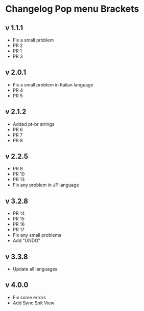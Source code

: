 # Changelog Pop menu Brackets

## v 1.1.1

* Fix a small problem
* PR 2
* PR 1
* PR 3

## v 2.0.1

* Fix a small problem in Italian language
* PR 4
* PR 5

## v 2.1.2

* Added pt-br strings
* PR 6
* PR 7
* PR 8

## v 2.2.5

* PR 9
* PR 10
* PR 13
* Fix any problem in JP language

## v 3.2.8

* PR 14
* PR 15
* PR 16
* PR 17
* Fix any small problems
* Add "UNDO" 

## v 3.3.8

* Update all languages

## v 4.0.0

* Fix some errors
* Add Sync Spit View 
